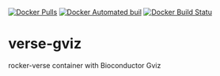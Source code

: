 [![Docker Pulls](https://img.shields.io/docker/pulls/alperyilmaz/verse-gviz.svg)](https://hub.docker.com/r/alperyilmaz/verse-gviz/) [![Docker Automated buil](https://img.shields.io/docker/automated/alperyilmaz/verse-gviz.svg?style=flat-square)](https://hub.docker.com/r/alperyilmaz/verse-gviz/) [![Docker Build Statu](https://img.shields.io/docker/build/alperyilmaz/verse-gviz.svg?style=flat-square)](https://hub.docker.com/r/alperyilmaz/verse-gviz/)

# verse-gviz
rocker-verse container with Bioconductor Gviz
